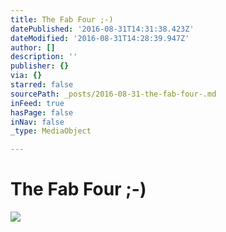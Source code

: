 ```yaml
---
title: The Fab Four ;-)
datePublished: '2016-08-31T14:31:38.423Z'
dateModified: '2016-08-31T14:28:39.947Z'
author: []
description: ''
publisher: {}
via: {}
starred: false
sourcePath: _posts/2016-08-31-the-fab-four-.md
inFeed: true
hasPage: false
inNav: false
_type: MediaObject

---
```

# The Fab Four ;-)
![](https://the-grid-user-content.s3-us-west-2.amazonaws.com/678d9d57-a920-4845-9daf-f4b05c8b12c9.jpg)
